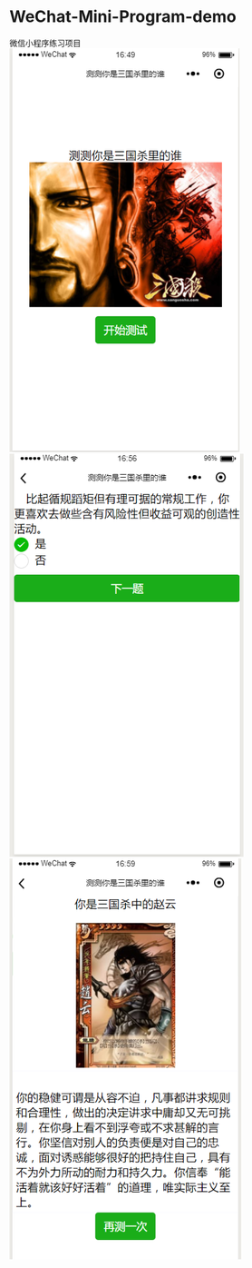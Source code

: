 # WeChat-Mini-Program-demo
微信小程序练习项目
![Alt text](https://github.com/Yinzhuo19970516/WeChat-Mini-Program-demo/raw/master/1.png)
![Alt text](https://github.com/Yinzhuo19970516/WeChat-Mini-Program-demo/raw/master/2.png)
![Alt text](https://github.com/Yinzhuo19970516/WeChat-Mini-Program-demo/raw/master/3.png)

